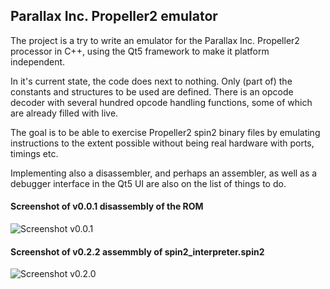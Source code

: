 ## Parallax Inc. Propeller2 emulator

The project is a try to write an emulator for the Parallax Inc. Propeller2
processor in C++, using the Qt5 framework to make it platform independent.

In it's current state, the code does next to nothing. Only (part of) the
constants and structures to be used are defined. There is an opcode decoder
with several hundred opcode handling functions, some of which are already
filled with live.

The goal is to be able to exercise Propeller2 spin2 binary files by
emulating instructions to the extent possible without being real hardware
with ports, timings etc.

Implementing also a disassembler, and perhaps an assembler, as well as
a debugger interface in the Qt5 UI are also on the list of things to do.

#### Screenshot of v0.0.1 disassembly of the ROM
![Screenshot v0.0.1](https://github.com/pullmoll/p2emu/blob/master/p2em_001.png)

#### Screenshot of v0.2.2 assemmbly of spin2_interpreter.spin2
![Screenshot v0.2.0](https://github.com/pullmoll/p2emu/blob/master/p2em_020.png)
